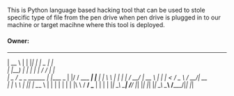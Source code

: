 This is Python language based hacking tool that can be used to stole specific type of file from the pen drive when pen drive is plugged in to our machine or target macihne where this tool is deployed. 
 
 
 
 
 <h4>Owner: </h4>
 
 
 _____                     _        _   _                     _      
|  __ \                   | |      |_| | |   _               | |     
| |__) |                  | |          | | / /               | |     
|  _  /    _   _   ______ | |____   _  | |/ /    ___   ______| |____ 
| | \ \   | | | | /   __/ |  __  \ | | |   <    / _ \ /   __/|  __  \
| |  \ \  | |_| | \___  \ | |  | | | | | |\ \  /  __/ \___  \| |  | |
|_|   \_\ \_____|  /____/ |_|  |_| |_| |_| \_\ \____\ /_____/|_|  |_|
